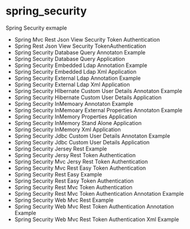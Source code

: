 # spring_security
Spring Security exmaple 
- Spring Mvc Rest Json View Security Token Authentication	
- Spring Rest Json View Security TokenAuthentication	
- Spring Security Database Query Annotaton Example	
- Spring Security Database Query Application
- Spring Security Embedded Ldap Annotation Example
- Spring Security Embedded Ldap Xml Application	
- Spring Security External Ldap Annotation Example	
- Spring Security External Ldap Xml Application	
- Spring Security HIbernate Custom User Details Annotaton Example	
- Spring Security Hibernate Custom User Details Application
- Spring Security InMemoary Annotaton Example	
- Spring Security InMemoary External Properties Annotaton Example	
- Spring Security InMemory Properties Application	
- Spring Security InMemory Stand Alone Application	
- Spring Security InMemory Xml Application	
- Spring Security Jdbc Custom User Details Annotaton Example
- Spring Security Jdbc Custom User Details Application	
- Spring Security Jersey Rest Example
- Spring Security Jersy Rest Token Authentication	
- Spring Security Mvc Jersy Rest Token Authentication
- Spring Security Mvc Rest Easy Token Authentication
- Spring Security Rest Easy Example
- Spring Security Rest Easy Token Authentication	
- Spring Security Rest Mvc Token Authentication	
- Spring Security Rest Mvc Token Authentication Annotation Example	
- Spring Security Web Mvc Rest Example	
- Spring Security Web Mvc Rest Token Authentication Annotation Example	
- Spring Security Web Mvc Rest Token Authentication Xml Example	
